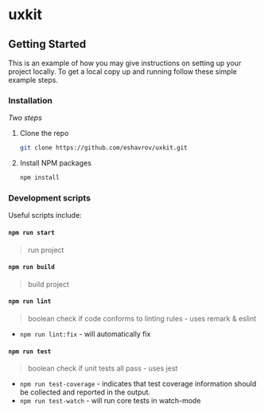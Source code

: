 # uxkit

<!-- GETTING STARTED -->
## Getting Started

This is an example of how you may give instructions on setting up your project locally.
To get a local copy up and running follow these simple example steps.

### Installation

_Two steps_

1. Clone the repo
   ```sh
   git clone https://github.com/eshavrov/uxkit.git
   ```
2. Install NPM packages
   ```sh
   npm install
   ```

### Development scripts

Useful scripts include:

#### `npm run start`

> run project

#### `npm run build`

> build project

#### `npm run lint`

> boolean check if code conforms to linting rules - uses remark & eslint

- `npm run lint:fix` - will automatically fix

#### `npm run test`

> boolean check if unit tests all pass - uses jest

- `npm run test-coverage` - indicates that test coverage information should be collected and reported in the output. 
- `npm run test-watch` - will run core tests in watch-mode